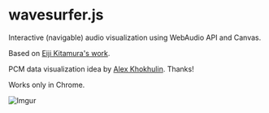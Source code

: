 wavesurfer.js
=============

Interactive (navigable) audio visualization using WebAudio API and Canvas.

Based on [Eiji Kitamura's work](https://github.com/agektmr/AudioStreamer).

PCM data visualization idea by [Alex Khokhulin](https://github.com/xoxulin). Thanks!

Works only in Chrome.

![Imgur](http://i.imgur.com/vG4FF.png)